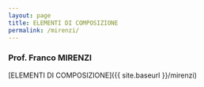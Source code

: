 ```yaml
---
layout: page
title: ELEMENTI DI COMPOSIZIONE
permalink: /mirenzi/
---
```


### Prof. Franco MIRENZI

[ELEMENTI DI COMPOSIZIONE]({{ site.baseurl }}/mirenzi)
